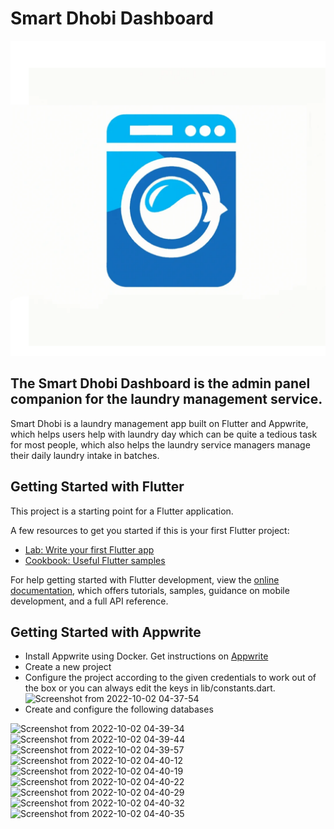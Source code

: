 # Smart Dhobi Dashboard

![Logo](assets/images/logo.png)

## The Smart Dhobi Dashboard is the admin panel companion for the laundry management service.

Smart Dhobi is a laundry management app built on Flutter and Appwrite, which helps users help with laundry day which can be quite a tedious task for most people, which also helps the laundry service managers manage their daily laundry intake in batches.

## Getting Started with Flutter

This project is a starting point for a Flutter application.

A few resources to get you started if this is your first Flutter project:

- [Lab: Write your first Flutter app](https://docs.flutter.dev/get-started/codelab)
- [Cookbook: Useful Flutter samples](https://docs.flutter.dev/cookbook)

For help getting started with Flutter development, view the
[online documentation](https://docs.flutter.dev/), which offers tutorials,
samples, guidance on mobile development, and a full API reference.


## Getting Started with Appwrite

- Install Appwrite using Docker. Get instructions on [Appwrite](https://appwrite.io/)
- Create a new project
- Configure the project according to the given credentials to work out of the box or you can always edit the keys in lib/constants.dart.
![Screenshot from 2022-10-02 04-37-54](https://user-images.githubusercontent.com/81961406/193431434-3546f71e-9603-4a6d-9015-4e60887ee646.png)
- Create and configure the following databases

![Screenshot from 2022-10-02 04-39-34](https://user-images.githubusercontent.com/81961406/193431516-3ce25b2b-7828-4691-ad46-cf3816559e1d.png)
![Screenshot from 2022-10-02 04-39-44](https://user-images.githubusercontent.com/81961406/193431520-d1d11756-9cf3-4e70-af6c-83cbe1cf3bc3.png)
![Screenshot from 2022-10-02 04-39-57](https://user-images.githubusercontent.com/81961406/193431521-52ecc5c9-b6a9-4264-a6a6-3ea25d9cfe46.png)
![Screenshot from 2022-10-02 04-40-12](https://user-images.githubusercontent.com/81961406/193431522-a225efaa-7c6a-4264-81cf-062b7d3a16fd.png)
![Screenshot from 2022-10-02 04-40-19](https://user-images.githubusercontent.com/81961406/193431524-97d301fa-3d05-4406-875f-68d9ad7aa6ce.png)
![Screenshot from 2022-10-02 04-40-22](https://user-images.githubusercontent.com/81961406/193431525-208f3c08-1051-41dd-a186-e50e539534b8.png)
![Screenshot from 2022-10-02 04-40-29](https://user-images.githubusercontent.com/81961406/193431526-6c25b885-d396-4894-a86e-8e3e52dc37a1.png)
![Screenshot from 2022-10-02 04-40-32](https://user-images.githubusercontent.com/81961406/193431528-c423ca83-382a-48d5-9efa-86a48a83cf64.png)
![Screenshot from 2022-10-02 04-40-35](https://user-images.githubusercontent.com/81961406/193431531-b3579c72-762a-4ffc-a170-9283bc08d244.png)
